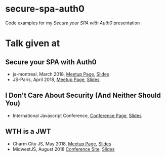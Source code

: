 # secure-spa-auth0
Code examples for my *Secure your SPA with Auth0* presentation

# Talk given at

## Secure your SPA with Auth0

* js-montreal, March 2018, [Meetup Page](https://www.meetup.com/js-montreal/events/dsdchhyxfbrb/), [Slides](https://www.slideshare.net/JoelLord4/secure-your-spa-with-auth0)
* JS-Paris, April 2018, [Meetup Page](https://www.meetup.com/JS-Paris/events/248830199/), [Slides](https://www.slideshare.net/JoelLord4/i-dont-care-about-security)

## I Don't Care About Security (And Neither Should You)

* International Javascript Conference, [Conference Page](), [Slides]()

## WTH is a JWT

* Charm City JS, May 2018, [Meetup Page](https://www.meetup.com/charmcityjs/events/zknhppyxhbdb/), [Slides](https://www.slideshare.net/JoelLord4/wth-is-a-jwt)
* MidwestJS, August 2018 [Conference Site](http://midwestjs.com), [Slides](https://www.slideshare.net/JoelLord4/i-dont-care-about-security-and-neither-should-you-109369548)
